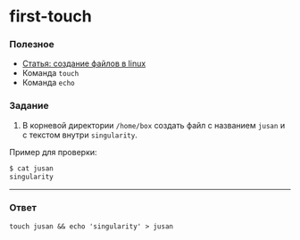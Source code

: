 # first-touch

### Полезное

- [Статья: создание файлов в linux](https://linuxize.com/post/create-a-file-in-linux/)
- Команда `touch`
- Команда `echo`

### Задание

1. В корневой директории `/home/box` создать файл с названием `jusan` и с текстом внутри `singularity`.

Пример для проверки:

```bash
$ cat jusan
singularity
```

---

### Ответ

```
touch jusan && echo 'singularity' > jusan
```